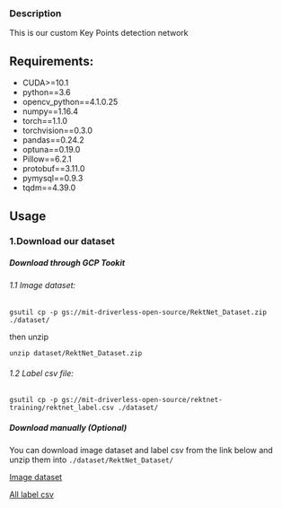 ### Description

This is our custom Key Points detection network

## Requirements:

* CUDA>=10.1
* python==3.6
* opencv_python==4.1.0.25
* numpy==1.16.4
* torch==1.1.0
* torchvision==0.3.0
* pandas==0.24.2
* optuna==0.19.0
* Pillow==6.2.1
* protobuf==3.11.0
* pymysql==0.9.3
* tqdm==4.39.0

## Usage
### 1.Download our dataset

##### Download through GCP Tookit
###### 1.1 Image dataset:
```
gsutil cp -p gs://mit-driverless-open-source/RektNet_Dataset.zip ./dataset/
```
then unzip 
```
unzip dataset/RektNet_Dataset.zip
```
###### 1.2 Label csv file:
```
gsutil cp -p gs://mit-driverless-open-source/rektnet-training/rektnet_label.csv ./dataset/
```

##### Download manually (Optional)
You can download image dataset and label csv from the link below and unzip them into `./dataset/RektNet_Dataset/` 

[Image dataset](https://storage.cloud.google.com/mit-driverless-open-source/RektNet_Dataset.zip?authuser=1)

[All label csv](https://storage.cloud.google.com/mit-driverless-open-source/rektnet-training/rektnet_label.csv?authuser=1)
